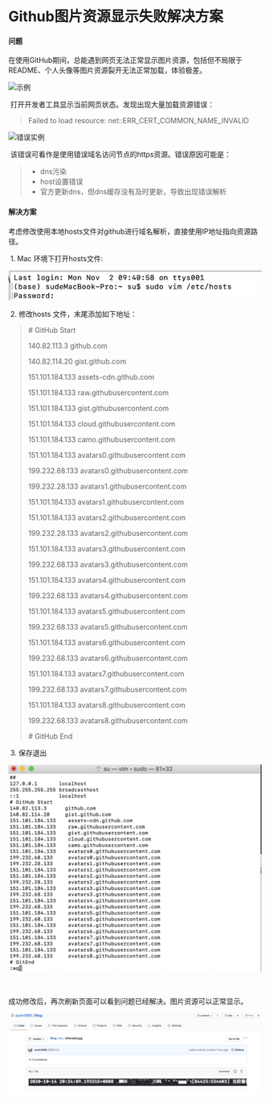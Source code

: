 

# Github图片资源显示失败解决方案

#### 问题

​	在使用GitHub期间，总能遇到网页无法正常显示图片资源，包括但不局限于README、个人头像等图片资源裂开无法正常加载，体验极差。

![示例]()

​	打开开发者工具显示当前网页状态。发现出现大量加载资源错误：

> Failed to load resource: net::ERR_CERT_COMMON_NAME_INVALID

![错误实例]()

​	该错误可看作是使用错误域名访问节点的https资源。错误原因可能是：

> - dns污染
> - host设置错误
> - 官方更新dns，但dns缓存没有及时更新，导致出现错误解析



#### 解决方案	

​	考虑修改使用本地hosts文件对github进行域名解析，直接使用IP地址指向资源路径。

​	1.  Mac 环境下打开hosts文件:

![Mac 环境下打开hosts文件](src/1.png)

​	2.  修改hosts 文件，末尾添加如下地址：

> \# GitHub Start 
>
> 140.82.113.3   github.com
>
> 140.82.114.20   gist.github.com
>
> 151.101.184.133  assets-cdn.github.com
>
> 151.101.184.133  raw.githubusercontent.com
>
> 151.101.184.133  gist.githubusercontent.com
>
> 151.101.184.133  cloud.githubusercontent.com
>
> 151.101.184.133  camo.githubusercontent.com
>
> 151.101.184.133  avatars0.githubusercontent.com
>
> 199.232.68.133   avatars0.githubusercontent.com
>
> 199.232.28.133   avatars1.githubusercontent.com
>
> 151.101.184.133  avatars1.githubusercontent.com
>
> 151.101.184.133  avatars2.githubusercontent.com
>
> 199.232.28.133   avatars2.githubusercontent.com
>
> 151.101.184.133  avatars3.githubusercontent.com
>
> 199.232.68.133   avatars3.githubusercontent.com
>
> 151.101.184.133  avatars4.githubusercontent.com
>
> 199.232.68.133   avatars4.githubusercontent.com
>
> 151.101.184.133  avatars5.githubusercontent.com
>
> 199.232.68.133   avatars5.githubusercontent.com
>
> 151.101.184.133  avatars6.githubusercontent.com
>
> 199.232.68.133   avatars6.githubusercontent.com
>
> 151.101.184.133  avatars7.githubusercontent.com
>
> 199.232.68.133   avatars7.githubusercontent.com
>
> 151.101.184.133  avatars8.githubusercontent.com
>
> 199.232.68.133   avatars8.githubusercontent.com
>
>  
>
> \# GitHub End

​	3.  保存退出

<img src="src/2.png" style="zoom:50%;" />

​	

成功修改后，再次刷新页面可以看到问题已经解决。图片资源可以正常显示。

<img src="src/3.png" style="zoom:50%;" />